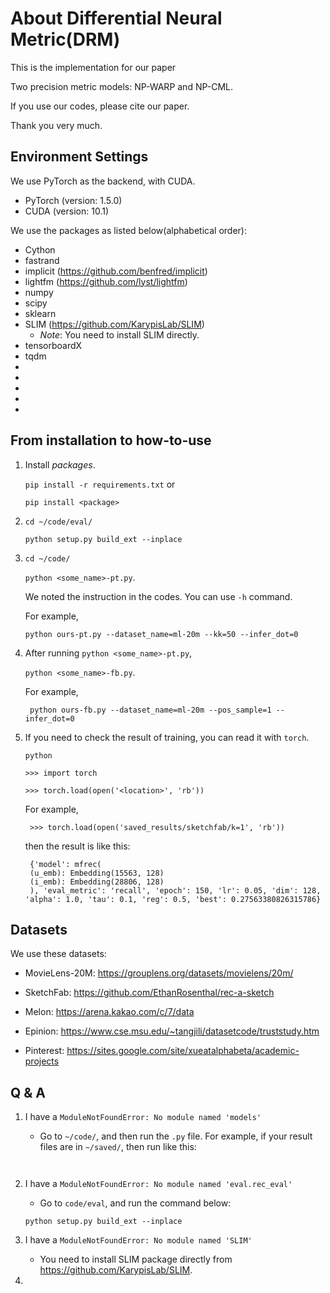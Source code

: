 About Differential Neural Metric(DRM)
============================

This is the implementation for our paper

Two precision metric models: NP-WARP and NP-CML.

If you use our codes, please cite our paper.

Thank you very much.

Environment Settings
----------------
We use PyTorch as the backend, with CUDA.
 * PyTorch (version: 1.5.0)
 * CUDA (version: 10.1)

We use the packages as listed below(alphabetical order):
 * Cython
 * fastrand
 * implicit (https://github.com/benfred/implicit)
 * lightfm (https://github.com/lyst/lightfm)
 * numpy
 * scipy
 * sklearn
 * SLIM (https://github.com/KarypisLab/SLIM)
   * *Note*: You need to install SLIM directly.
 * tensorboardX
 * tqdm
 *
 *
 *
 *
 *


From installation to how-to-use
---------------
1. Install *packages*.

    `pip install -r requirements.txt` or

    `pip install <package>`

2.  `cd ~/code/eval/`

    `python setup.py build_ext --inplace`

3.  `cd ~/code/`

    `python <some_name>-pt.py`.

    We noted the instruction in the codes. You can use `-h` command.

    For example,

        python ours-pt.py --dataset_name=ml-20m --kk=50 --infer_dot=0

4. After running `python <some_name>-pt.py`,

    `python <some_name>-fb.py`.

    For example,

        python ours-fb.py --dataset_name=ml-20m --pos_sample=1 --infer_dot=0

5. If you need to check the result of training, you can read it with `torch`.

     `python`

    `>>> import torch`

    `>>> torch.load(open('<location>', 'rb'))`

    For example,

        >>> torch.load(open('saved_results/sketchfab/k=1', 'rb'))

    then the result is like this:

        {'model': mfrec(
        (u_emb): Embedding(15563, 128)
        (i_emb): Embedding(28806, 128)
        ), 'eval_metric': 'recall', 'epoch': 150, 'lr': 0.05, 'dim': 128, 'alpha': 1.0, 'tau': 0.1, 'reg': 0.5, 'best': 0.27563380826315786}




Datasets
--------------
We use these datasets:

 * MovieLens-20M: https://grouplens.org/datasets/movielens/20m/

 * SketchFab: https://github.com/EthanRosenthal/rec-a-sketch

 * Melon: https://arena.kakao.com/c/7/data

 * Epinion: https://www.cse.msu.edu/~tangjili/datasetcode/truststudy.htm

 * Pinterest: https://sites.google.com/site/xueatalphabeta/academic-projects



Q & A
----------
1. I have a `ModuleNotFoundError: No module named 'models'`
   * Go to `~/code/`, and then run the `.py` file.
     For example, if your result files are in `~/saved/`, then run like this:

     ` `

2. I have a `ModuleNotFoundError: No module named 'eval.rec_eval'`
   * Go to `code/eval`, and run the command below:

    `python setup.py build_ext --inplace`

3. I have a `ModuleNotFoundError: No module named 'SLIM'`
   * You need to install SLIM package directly from https://github.com/KarypisLab/SLIM.


4.
